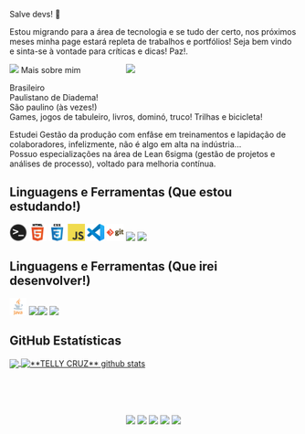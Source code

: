 Salve devs! 👋

Estou migrando para a área de tecnologia e se tudo der certo, nos próximos meses minha page estará repleta de trabalhos e portfólios!
Seja bem vindo e sinta-se à vontade para críticas e dicas! Paz!.

<a href="https://flyclipart.com/pikachu-pokemon-transparent-png-pokemon-png-images-179231" title="Pikachu Pokemon Transparent Png - Pokemon PNG Images"><img src="https://flyclipart.com/thumb2/pikachu-pokemon-transparent-png-179231.png" width="30" /></a> Mais sobre mim
<img align="right" width="300" src="https://c.tenor.com/fq-1gwJhSf8AAAAM/baby-koding-baby.gif" />

Brasileiro<br>
Paulistano de Diadema!<br>
São paulino (às vezes!)<br>
Games, jogos de tabuleiro, livros, dominó, truco! Trilhas e bicicleta!

Estudei Gestão da produção com enfâse em treinamentos e lapidação de colaboradores, infelizmente, não é algo em alta na indústria...<br>
Possuo especializações na área de Lean 6sigma (gestão de projetos e análises de processo), voltado para melhoria contínua.

## **Linguagens e Ferramentas (Que estou estudando!)**  
<code><img height="30" src="https://raw.githubusercontent.com/github/explore/80688e429a7d4ef2fca1e82350fe8e3517d3494d/topics/terminal/terminal.png"></code>
<code><img height="30" src="https://raw.githubusercontent.com/github/explore/80688e429a7d4ef2fca1e82350fe8e3517d3494d/topics/html/html.png"></code>
<code><img height="30" src="https://raw.githubusercontent.com/github/explore/80688e429a7d4ef2fca1e82350fe8e3517d3494d/topics/css/css.png"></code>
<code><img height="30" src="https://raw.githubusercontent.com/github/explore/80688e429a7d4ef2fca1e82350fe8e3517d3494d/topics/javascript/javascript.png"></code>
<code><img height="30" src="https://raw.githubusercontent.com/github/explore/80688e429a7d4ef2fca1e82350fe8e3517d3494d/topics/visual-studio-code/visual-studio-code.png"></code>
<code><img height="30" src="https://raw.githubusercontent.com/github/explore/80688e429a7d4ef2fca1e82350fe8e3517d3494d/topics/git/git.png"></code>
<code><img height="30" src="https://e7.pngegg.com/pngimages/932/908/png-clipart-php-php-thumbnail.png"></code>
<code><img height="30" src="https://e7.pngegg.com/pngimages/452/495/png-clipart-react-javascript-angularjs-ionic-github-text-logo-thumbnail.png"></code>

## **Linguagens e Ferramentas (Que irei desenvolver!)**  
<code><img height="30" src="https://raw.githubusercontent.com/github/explore/80688e429a7d4ef2fca1e82350fe8e3517d3494d/topics/java/java.png"></code>
<code><img height="30" src="https://w7.pngwing.com/pngs/232/470/png-transparent-circle-js-node-node-js-programming-round-icon-popular-services-brands-vol-icon.png"></code><img height="30" src="https://w7.pngwing.com/pngs/915/519/png-transparent-typescript-hd-logo-thumbnail.png"></code>
<code><img height="30" src="https://brandslogos.com/wp-content/uploads/thumbs/bootstrap-logo-vector.svg"></code>

## **GitHub Estatísticas**

<a href="https://github.com/Gurupreet">
  <img align="center" src="https://github-readme-stats.vercel.app/api/top-langs/?username=tellycruz&theme=dracula&hide_langs_below=1" />
</a>

<a href="https://github.com/Gurupreet">
 <img align="center" src="https://github-readme-stats.vercel.app/api?username=tellycruz&show_icons=true&theme=dracula&line_height=27" alt="**TELLY CRUZ** github stats"/>
</a>
<br>
<br>
<br>
<br>
<br>

<p align="center">
  <a href="#" alt="Gmail">
  <img src="https://img.shields.io/badge/-Gmail-FF0000?style=flat-square&labelColor=FF0000&logo=gmail&logoColor=white&link=tcruzcaires@gmail.com" /></a>

  <a href="#" alt="Linkedin">
  <img src="https://img.shields.io/badge/-Linkedin-0e76a8?style=flat-square&logo=Linkedin&logoColor=white&link=https://linkedin.com/in/tellycruz" /></a>

  <a href="#" alt="WhatsApp">
  <img src="https://img.shields.io/badge/-WhatsApp-25d366?style=flat-square&labelColor=25d366&logo=whatsapp&logoColor=white&link=API-DO-SEU-WHATSAPP"/></a>

  <a href="#" alt="Facebook">
  <img src="https://img.shields.io/badge/-Facebook-3b5998?style=flat-square&labelColor=3b5998&logo=facebook&logoColor=white&link=https://facebook.com/tellycruzcaires"/></a>
  <a href="#" alt="Instagram">
  <img src="https://img.shields.io/badge/-Instagram-DF0174?style=flat-square&labelColor=DF0174&logo=instagram&logoColor=white&link=https://instagram.com/thecruz"/></a>
</p>  
